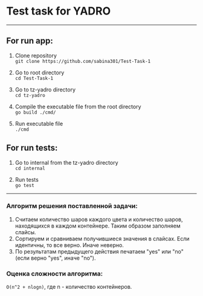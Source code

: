 # Test task for YADRO

--------------
## For run app:
1) Clone repository  
``git clone https://github.com/sabina301/Test-Task-1``  
  

2) Go to root directory  
``cd Test-Task-1``


3) Go to tz-yadro directory  
   ``cd tz-yadro``


4) Compile the executable file from the root directory  
``go build ./cmd/``  


5) Run executable file   
``./cmd``  

## For run tests:

1) Go to internal from the tz-yadro directory  
``cd internal``  


2) Run tests  
``go test``
  
  
___

### Алгоритм решения поставленной задачи:
1) Считаем количество шаров каждого цвета и количество шаров, находящихся в каждом контейнере. Таким образом заполняем слайсы.
2) Сортируем и сравниваем получившиеся значения в слайсах. Если идентичны, то все верно. Иначе неверно.
3) По результатам предыдущего действия печатаем "yes" или "no" (если верно "yes", иначе "no").

### Оценка сложности алгоритма:
`O(n^2 + nlogn)`, где n - количество контейнеров.
